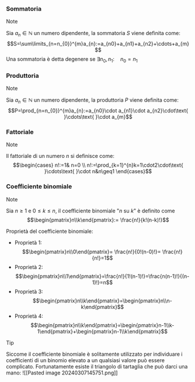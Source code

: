 ### Sommatoria
>[!note]
>Sia $a_{n}\in\mathbb{N}$ un numero dipendente, la sommatoria $S$ viene definita come: $$S=\sum\limits_{n=n_{0}}^{m}a_{n}:=a_{n0}+a_{n1}+a_{n2}+\cdots+a_{m}$$
>Una sommatoria è detta degenere se $\exists n_{0},n_{1}:\quad n_{0}=n_{1}$

### Produttoria
>[!note]
>Sia $a_{n}\in\mathbb{N}$ un numero dipendente, la produttoria $P$ viene definita come: $$P=\prod_{n=n_{0}}^{m}a_{n}:=a_{n0}\cdot a_{n1}\cdot a_{n2}\cdot\text{ }\cdots\text{ }\cdot a_{m}$$

### Fattoriale
>[!note]
>Il fattoriale di un numero $n$ si definisce come: $$\begin{cases}
n!:=1& n=0 \\
n!:=\prod_{k=1}^{n}k=1\cdot2\cdot\text{ }\cdots\text{ }\cdot n&n\geq1
\end{cases}$$

### Coefficiente binomiale
>[!note]
>Sia $n\geq 1$ e $0\leq k\leq n$, il coefficiente binomiale "$n$ su $k$" è definito come $$\begin{pmatrix}n\\k\end{pmatrix}:= \frac{n!}{k!(n-k)!}$$

Proprietà del coefficiente binomiale:
- Proprietà 1:
$$\begin{pmatrix}n\\0\end{pmatrix}= \frac{n!}{0!(n-0)!}= \frac{n!}{n!}=1$$
- Proprietà 2:
$$\begin{pmatrix}n\\1\end{pmatrix}=\frac{n!}{1!(n-1)!}=\frac{n(n-1)!}{(n-1)!}=n$$
- Proprietà 3:
$$\begin{pmatrix}n\\k\end{pmatrix}=\begin{pmatrix}n\\n-k\end{pmatrix}$$
- Proprietà 4:
$$\begin{pmatrix}n\\k\end{pmatrix}=\begin{pmatrix}n-1\\k-1\end{pmatrix}+\begin{pmatrix}n-1\\k\end{pmatrix}$$

>[!tip]
>Siccome il coefficiente binomiale è solitamente utilizzato per individuare i coefficienti di un binomio elevato a un qualsiasi valore può essere complicato. Fortunatamente esiste il triangolo di tartaglia che può darci una mano:
>![[Pasted image 20240307145751.png]]

